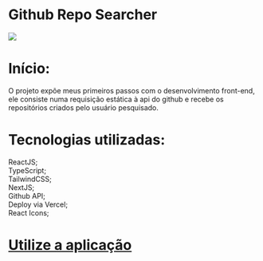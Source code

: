 <h1>
    Github Repo Searcher
</h1>

<img src="https://ik.imagekit.io/blhmmigq8/Captura%20de%20tela%20de%202024-02-26%2013-31-41.png?updatedAt=1708966020539">

<h1>
    Início:
</h1>
<p>
    O projeto expõe meus primeiros passos com o desenvolvimento front-end, ele consiste numa requisição estática à api do github e recebe os repositórios criados pelo usuário pesquisado.
</p>

<h1>
    Tecnologias utilizadas:
</h1>
<p>
    ReactJS; <br/>
    TypeScript;<br/>
    TailwindCSS;<br/>
    NextJS;<br/>
    Github API;<br/>
    Deploy via Vercel;<br/>
    React Icons;
</p>
<h1>
    <a href="https://github-repo-searcher-a2p4bbzbm-levisilvxs-projects.vercel.app/)https://github-repo-searcher-a2p4bbzbm-levisilvxs-projects.vercel.app/">
        Utilize a aplicação
    </a>
</h1>




